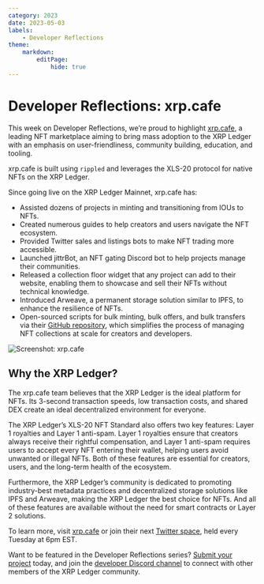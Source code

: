 ```yaml
---
category: 2023
date: 2023-05-03
labels:
    - Developer Reflections
theme:
    markdown:
        editPage:
            hide: true
---
```

# Developer Reflections: xrp.cafe

This week on Developer Reflections, we’re proud to highlight [xrp.cafe](https://xrp.cafe), a leading NFT marketplace aiming to bring mass adoption to the XRP Ledger with an emphasis on user-friendliness, community building, education, and tooling.

<!-- BREAK -->

xrp.cafe is built using `rippled` and leverages the XLS-20 protocol for native NFTs on the XRP Ledger. 

Since going live on the XRP Ledger Mainnet, xrp.cafe has:

* Assisted dozens of projects in minting and transitioning from IOUs to NFTs.
* Created numerous guides to help creators and users navigate the NFT ecosystem.
* Provided Twitter sales and listings bots to make NFT trading more accessible.
* Launched jittrBot, an NFT gating Discord bot to help projects manage their communities.
* Released a collection floor widget that any project can add to their website, enabling them to showcase and sell their NFTs without technical knowledge.
* Introduced Arweave, a permanent storage solution similar to IPFS, to enhance the resilience of NFTs.
* Open-sourced scripts for bulk minting, bulk offers, and bulk transfers via their [GitHub repository](https://github.com/xrpcafe), which simplifies the process of managing NFT collections at scale for creators and developers.

![Screenshot: xrp.cafe](/blog/img/dev-reflections-xrpcafe.png)

## Why the XRP Ledger?

The xrp.cafe team believes that the XRP Ledger is the ideal platform for NFTs. Its 3-second transaction speeds, low transaction costs, and shared DEX create an ideal decentralized environment for everyone. 

The XRP Ledger’s XLS-20 NFT Standard also offers two key features: Layer 1 royalties and Layer 1 anti-spam. Layer 1 royalties ensure that creators always receive their rightful compensation, and Layer 1 anti-spam requires users to accept every NFT entering their wallet, helping users avoid unwanted or illegal NFTs. Both of these features are essential for creators, users, and the long-term health of the ecosystem. 

Furthermore, the XRP Ledger’s community is dedicated to promoting industry-best metadata practices and decentralized storage solutions like IPFS and Arweave, making the XRP Ledger the best choice for NFTs. And all of these features are available without the need for smart contracts or Layer 2 solutions.

To learn more, visit [xrp.cafe](https://xrp.cafe) or join their next [Twitter space](https://twitter.com/xrpcafe), held every Tuesday at 6pm EST.

Want to be featured in the Developer Reflections series? [Submit your project](https://xrpl.org/contribute.html#xrpl-blog) today, and join the [developer Discord channel](https://discord.gg/sfX3ERAMjH) to connect with other members of the XRP Ledger community.

